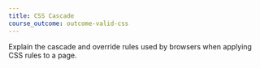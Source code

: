 ```yaml
---
title: CSS Cascade
course_outcome: outcome-valid-css
---
```

Explain the cascade and override rules used by browsers when applying CSS rules to a page. 
